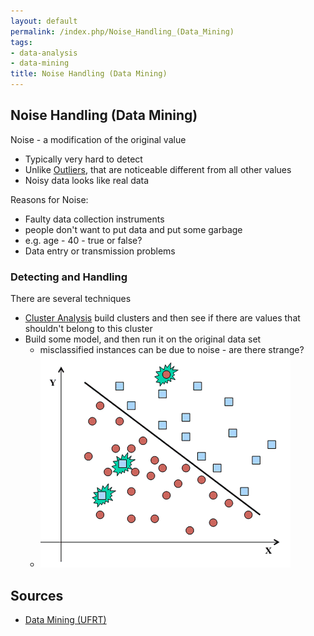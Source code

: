 ```yaml
---
layout: default
permalink: /index.php/Noise_Handling_(Data_Mining)
tags:
- data-analysis
- data-mining
title: Noise Handling (Data Mining)
---
```

## Noise Handling (Data Mining)
Noise - a modification of the original value
- Typically very hard to detect
- Unlike [Outliers](Outliers), that are noticeable different from all other values
- Noisy data looks like real data 


Reasons for Noise:
- Faulty data collection instruments 
- people don't want to put data and put some garbage 
- e.g. age - 40 - true or false?
- Data entry or transmission problems 


### Detecting and Handling
There are several techniques 
- [Cluster Analysis](Cluster_Analysis) build clusters and then see if there are values that shouldn't belong to this cluster
- Build some model, and then run it on the original data set 
  - misclassified instances can be due to noise - are there strange? 
  - <img src="https://raw.githubusercontent.com/alexeygrigorev/wiki-figures/master/ufrt/kddm/noise-regression.png" alt="Image">


## Sources
- [Data Mining (UFRT)](Data_Mining_(UFRT))
